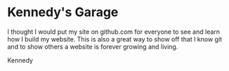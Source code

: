 # Kennedy's Garage

I thought I would put my site on github.com for everyone to see and learn how I build my website. This is also a great way to show off that I know git and to show others a website is forever growing and living.

Kennedy
